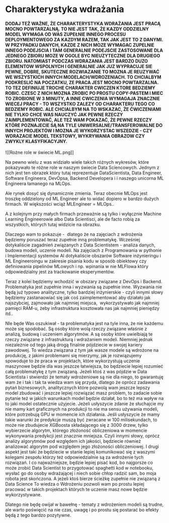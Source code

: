 # Charakterystyka wdrażania

#### DODAJ TEŻ WAŻNE, ŻE CHARAKTERYSTYKA WDRAŻANIA JEST PRACĄ MOCNO POWTARZALNĄ. TO NIE JEST TAK, ŻE KAZDY ODDZIELNY MODEL WYMAGA OD WAS ZUPEŁNIE INNEGO PROCESU DEPLOYMENTOWEGO ZA KAZDYM RAZEM, TAK JAK JEST TO Z DANYMI. W PRZYPADKU DANYCH, KAZDE Z NICH MOZE WYMAGAC ZUPELNIE INNEGO PODEJSCIA I TAM GENERALNIE PODEJSCIE ZASTOSOWANE DLA JEDNEGO ZBIORU MOZE W OGOLE BYC NIEUZYTECZNE DLA DRUGIEGO ZBIORU. NATOMIAST PODCZAS WDRAZANIA JEST BARDZO DUZO ELEMENTOW WSPOLNYCH I GENERALNIE JAK JUZ WYPRACUJE SIE PEWNE, DOBRE, SKUTECZNE ROZWIAZANIE TO MOZNA JE REUZYWAĆ WE WSZYSTKICH INNYCH MODELACH/WDROZENIACH. TO CHCIALBYM PODKRESLIĆ NA POCZATKU, ZE PRACA JEST MOCNO POWTARZALNA. TO TEZ DEFINIUJE TROCHE CHARAKTER CWICZEN KTORE BEDZIEMY ROBIC. CZESC Z NICH MOZNA ZROBIC PO PROSTU COPY-PASTEM I MIEC TO ZROBIONE W 3 MINUTY, A INNE CWICZENIA WYMAGAJA ZNACZNIE WIECEJ PRACY - TO WSZYSTKO ZALEZY OD CHARAKTERU TEGO CO BEDZIEMY ROBIC. ALE CHCIALBYM NA TO WSKAZAC, ŻE ĆWICZENIAMI NIE TYLKO CHCE WAS NAUCZYĆ JAK PEWNE RZECZY ZAIMPLEMENTOWAĆ, ALE TEŻ WAM POKAZAĆ, ŻE PEWNE RZECZY KTÓRE POZNAJECIE SĄ NA TYLE UNIWERSALNE/TRANSFEROWALNE DO INNYCH PROJEKTÓW I MOZNA JE WYKORZYSTAC WSZEDZIE - CZY WDRAZACIE MODEL TEKSTOWY, WYKRYWANIA OBRAZOW CZY ZWYKLY KLASYFIKACYJNY. 

![[Rożne role w świecie ML.png]]

Na pewno wielu z was widziało wiele takich różnych wykresów, które pokazywało te różne role w naszym świecie Data Sciencowych. Jednym z nich jest ten obrazek który tutaj reprezentuje DataScientista, Data Engineer, Software Engineera, DevOpsa, Backend Developera i i naszego unicorna ML Engineera łamanego na MLOps.  

Ale rynek dosyć się dynamicznie zmienia. Teraz obecnie MLOps jest troszkę oddzielony od ML Engineer ale to widać dopiero w bardzo dużych firmach. W większości wciąż MLEngineer = MLOps.. 

A z kolejnym przy małych firmach przeważnie są tylko i wyłącznie Machine Learning Engineerowie albo Data Scientisci, ale de facto robią za wszystkich, których tutaj widzicie na obrazku.

Dlaczego wam to pokazuje -  dlatego że na zajęciach z wdrożenia będziemy poruszać teraz zupełnie inną problematykę. Wcześniej dotykaliście zagadnień związanych z Data Scientistem - analiza danych,  budowa modeli, uczenie modeli. Na zajęciach z Programowania w pythonie i Implementacji systemów AI dotykaliście obszarów Software inżynieringu i ML Engineeroingu w zakresie pisania kodu w sposób obiektowy czy definiowania pipelinów MLowych i np. wpinania w nie MLFlowa który odpowiedzialny jest za trackowanie eksperymentów.

Teraz z kolei będziemy wchodzić w obszary związane z DevOps i Backend. Problematyka jest zupełnie inna i wyzwania są zupełnie inne. Wyzwania nie będą już typowo analityczne, tylko bardziej inżynierskie - czyli innymi słowy będziemy zastanaowiać się jak coś zaimplementować aby działało jak najszybciej, zajmowało jak najmniej miejsca,  wykorzystywało jak najmniej pamięci RAM-u, żeby infrastruktura kosztowała nas jak najmniej pieniędzy itd..

NIe będe Was oszukiwał - ta problematyka jest na tyle inna, że nie każdemu może się spodobać. Są osoby które wolą rzeczy związane właśnie z analizą, budową i uczeniem algorytmów. A są osoby które uwielbiają te rzeczy związane z infrastrukturą i wdrażaniem modeli. Niemniej jednak niezależnie od tego jaką drogą finalnie pójdziecie w swojej kariery zawodowej. To wiedza związana z tym jak wasze modele są wdrożone na produkcję, z jakimi problemami się mierzymy, jak je rozwiązujemy spowoduje to że praca w projektach, które wykorzystują uczenie maszynowe będzie dla was jeszcze łatwiejsza, bo będziecie lepiej rozumieć całą problematykę z tym związaną. Jeżeli ktoś z was pójdzie w Data Scientista i stwierdzi że tematy wdrożeniowe są nie dla niego, to gwarantuję wam że i tak i tak ta wiedza wam się przyda, dlatego że oprócz zadawania pytań biznesowych, analitycznych które pozwolą wam jeszcze lepszy model zbudować i jeszcze lepiej rozwiązać masz problem, to zadacie sobie pytanie też w jakich warunkach model będzie działał, bo to też ma wpływ na to jaki model ostatecznie użyjecie. Jeżeli usłyszycie zdanie że słuchajcie my nie mamy kart graficznych na produkcji to nie ma sensu używania modeli, które potrzebują GPU w momencie ich działania. Jeśli usłyszycie że mamy takie warunki że predykcje muszą być zwracane w 100 milisekundach, to może nie zbudujecie XGBoosta składającego się z 3000 drzew, tylko wybierzecie algorytm, którego złożoność obliczeniowa w momencie wykonywania predykcji jest znacznie mniejsza. Czyli innymi słowy, oprócz analizy algorytmów pod względem ich jakości, będziecie również analizować algorytm pod względem jego złożoności obliczeniowej. I drugi aspekt jest taki że będziecie w stanie lepiej komunikować się z waszymi kolegami zespołu którzy też odpowiedzialnie są za wdrożenie tych rozwiązań. I co najważniejsze, będzie lepiej pisać kod, bo najgorsze co może zrobić Data Scientist to przygotować spaghetti kod w notebooku, wysłać go do osoby wdrażającej i niech sobie chłop radzić sam, bo moja robota jest skończona. A jeżeli ktoś bierze ścieżkę zupełnie nie związaną z Data Science To wiedza o Wdrożeniu pozwoli wam po prostu lepiej pracować w takich projektach których te uczenie masz nowe będzie wykorzystywane. 

Dlatego nie będę owijał w bawełnę - tematy z wdrożeniem modeli są trudne, ale warto poświęcić na nie czas, uwagę i po prostu się postarać bo efekty będą z tego bardzo pozytywne.
